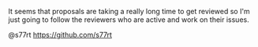 

It seems that proposals are taking a really long time to get reviewed so I'm just going to follow the reviewers who are active and work on their issues.


@s77rt
https://github.com/s77rt

